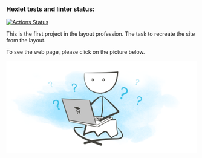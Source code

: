 ### Hexlet tests and linter status:
[![Actions Status](https://github.com/pdasya/layout-designer-project-58/workflows/hexlet-check/badge.svg)](https://github.com/pdasya/layout-designer-project-58/actions)

This is the first project in the layout profession. The task to recreate the site from the layout.

To see the web page, please click on the picture below.

[![Логотип проекта](/src/images/main.png)](https://hexlet-designer-project-lvl1-pdasya.surge.sh/)


